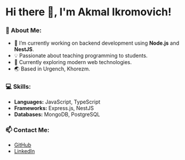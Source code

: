 # Hi there 👋, I'm Akmal Ikromovich!

### 🚀 About Me:
- 🔭 I’m currently working on backend development using **Node.js** and **NestJS**.
- 💡 Passionate about teaching programming to students.
- 🌱 Currently exploring modern web technologies.
- 🌏 Based in Urgench, Khorezm.

### 💻 Skills:
- **Languages:** JavaScript, TypeScript
- **Frameworks:** Express.js, NestJS
- **Databases:** MongoDB, PostgreSQL

### 📫 Contact Me:
- [GitHub](https://github.com/AkmalOllaberganov)
- [LinkedIn](linkedin.com/in/akmal-ollaberganov-6379a521a)
